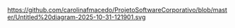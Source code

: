 https://github.com/carolinafmacedo/ProjetoSoftwareCorporativo/blob/master/Untitled%20diagram-2025-10-31-121901.svg
